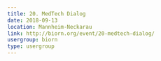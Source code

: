 ```yaml
---
title: 20. MedTech Dialog
date: 2018-09-13
location: Mannheim-Neckarau
link: http://biorn.org/event/20-medtech-dialog/
usergroup: biorn
type: usergroup
---
```


